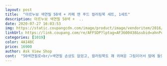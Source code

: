 ```yaml
---
layout: post 
title:  "아르누보 색연필 50색 + 카페 앤 푸드 컬러링북 세트, 1세트" 
description: 아르누보 색연필 50색 +  ..
date: 2020-07-27 16:03:53 
img: https://static.coupangcdn.com/image/product/image/vendoritem/2016/08/09/3016318174/88e5d67f-9d78-4bd8-874c-0a043a0a02db.jpg 
linkUrl: https://link.coupang.com/re/AFFSDP?lptag=AF3600438&subid=ahnPublicAsk&pageKey=2367932&itemId=10886877&vendorItemId=3016318174&traceid=V0-113-b060fb0548b571e5 
categories: [1019] 
color: 4A148C 
price: 16900 
author: Ask View Shop 
cont:  "50색연필로<br/>색연필 손상도 없었고, 컬러링북도 꽤 귀여운 그림이어서 맘에 들었습니다.<br/> 선물용으로도 괜찮을 것 같아요.<br/> 추천합니다.<br/><br/>색연필이 종이케이스라 깜놀.<br/>.<br/>틴케이스가 아니라 아쉽습니다<br/>유럽도시의 생활모습 그림에 색칠하고 싶네요<br/>제품이 맘에 드네요<br/>특가로 사서 좋아요<br/>" 
---
```

